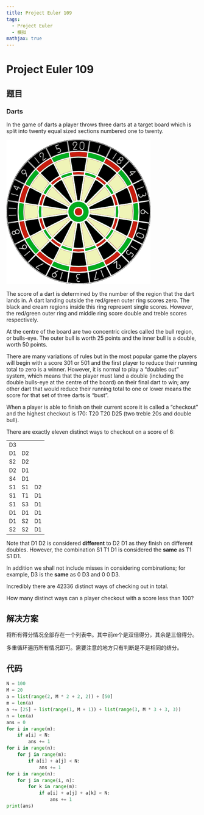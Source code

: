 ```yaml
---
title: Project Euler 109
tags:
  - Project Euler
  - 模拟
mathjax: true
---
```

<escape><!-- more --></escape>
    
# Project Euler 109
## 题目
### Darts


In the game of darts a player throws three darts at a target board which is split into twenty equal sized sections numbered one to twenty.

![](../images/p109.png)

The score of a dart is determined by the number of the region that the dart lands in. A dart landing outside the red/green outer ring scores zero. The black and cream regions inside this ring represent single scores. However, the red/green outer ring and middle ring score double and treble scores respectively.

At the centre of the board are two concentric circles called the bull region, or bulls-eye. The outer bull is worth $25$ points and the inner bull is a double, worth $50$ points.

There are many variations of rules but in the most popular game the players will begin with a score $301$ or $501$ and the first player to reduce their running total to zero is a winner. However, it is normal to play a “doubles out” system, which means that the player must land a double (including the double bulls-eye at the centre of the board) on their final dart to win; any other dart that would reduce their running total to one or lower means the score for that set of three darts is “bust”.

When a player is able to finish on their current score it is called a “checkout” and the highest checkout is $170$: T20 T20 D25 (two treble 20s and double bull).

There are exactly eleven distinct ways to checkout on a score of $6$:

||||
|-|-|-|
|D3|||
|D1|D2||
|S2|D2||
|D2|D1||
|S4|D1||
|S1|S1|D2|
|S1|T1|D1|
|S1|S3|D1|
|D1|D1|D1|
|D1|S2|D1|
|S2|S2|D1|

Note that D1 D2 is considered **different** to D2 D1 as they finish on different doubles. However, the combination S1 T1 D1 is considered the **same** as T1 S1 D1.

In addition we shall not include misses in considering combinations; for example, D3 is the **same** as 0 D3 and 0 0 D3.

Incredibly there are $42336$ distinct ways of checking out in total.

How many distinct ways can a player checkout with a score less than $100$?



## 解决方案

将所有得分情况全部存在一个列表中。其中前$m$个是双倍得分，其余是三倍得分。

多重循环遍历所有情况即可。需要注意的地方只有判断是不是相同的结分。


## 代码

```py
N = 100
M = 20
a = list(range(2, M * 2 + 2, 2)) + [50]
m = len(a)
a += [25] + list(range(1, M + 1)) + list(range(3, M * 3 + 3, 3))
n = len(a)
ans = 0
for i in range(m):
    if a[i] < N:
        ans += 1
for i in range(n):
    for j in range(m):
        if a[i] + a[j] < N:
            ans += 1
for i in range(n):
    for j in range(i, n):
        for k in range(m):
            if a[i] + a[j] + a[k] < N:
                ans += 1
print(ans)
```